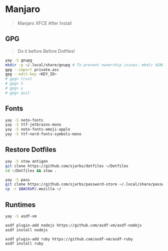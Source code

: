 # Manjaro
> Manjaro XFCE After Install

## GPG 
> Do it before Before Dotfiles!
```sh
yay -S gnupg
mkdir -p ~/.local/share/gnupg # To prevent ownership issues: mkdir $GNUPGHOME
gpg --import private.asc
gpg --edit-key <KEY_ID>
# gpg> trust
# gpg> 5
# gpg> y
# gpg> quit
```

## Fonts
```sh
yay -S noto-fonts
yay -S ttf-jetbrains-mono
yay -S noto-fonts-emoji-apple
yay -S ttf-nerd-fonts-symbols-mono
```

## Restore Dotfiles
```sh
yay -S stow antigen
git clone https://github.com/sjarbs/dotfiles ~/Dotfiles
cd ~/Dotfiles && stow .

yay -S pass
git clone https://github.com/sjarbs/password-store ~/.local/share/password-store # $PASSWORD_STORE_DIR
cp -r $BACKUP/.mozilla ~/
```

## Runtimes
```sh
yay -S asdf-vm

asdf plugin-add nodejs https://github.com/asdf-vm/asdf-nodejs
asdf install nodejs

asdf plugin-add ruby https://github.com/asdf-vm/asdf-ruby
asdf install ruby
```